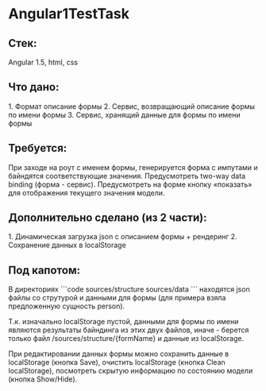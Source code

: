 # Angular1TestTask

<h2>Стек:</h2>
Angular 1.5, html, css

<h2>Что дано:</h2>
1. Формат описание формы
2. Cервис, возвращающий описание формы по имени формы
3. Cервис, хранящий данные для формы по имени формы

<h2>Требуется: </h2>
При заходе на роут с именем формы, генерируется форма с импутами и байндятся соответствующие значения.
Предусмотреть two-way data binding (форма - сервис).
Предусмотреть на форме кнопку «показать» для отображения текущего значения модели.

<h2>Дополнительно сделано (из 2 части): </h2>
1. Динамическая загрузка json c описанием формы + рендеринг
2. Сохранение данных в localStorage

<h2>Под капотом: </h2>
В директориях
```code
  sources/structure
  sources/data
```
находятся json файлы со струтурой и данными для формы (для примера взяла предложенную сущность person).

<p>Т.к. изначально localStorage пустой, данными для формы по имени являются результаты байндинга из этих двух файлов, иначе - берется только файл /sources/structure/{formName} и данные из localStorage.</p>
<p>При редактировании данных формы можно сохранить данные в localStorage (кнопка Save), очистить localStorage (кнопка Clean localStorage), посмотреть скрытую информацию по состоянию модели (кнопка Show/Hide).</p>
